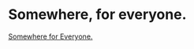 # Somewhere, for everyone. 

<a href="file:///C:/Users/Lilyp/OneDrive/Documents/GitHub/WD/Somewhere-For-Everyone/Reactive/index.html)" target="_blank"> Somewhere for Everyone. </a>
